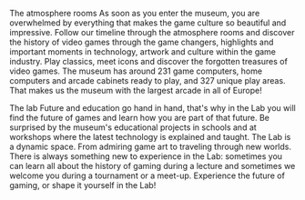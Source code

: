 The atmosphere rooms
As soon as you enter the museum, you are overwhelmed by everything that makes the game culture so beautiful and impressive. Follow our timeline through the atmosphere rooms and discover the history of video games through the game changers, highlights and important moments in technology, artwork and culture within the game industry. Play classics, meet icons and discover the forgotten treasures of video games. The museum has around 231 game computers, home computers and arcade cabinets ready to play, and 327 unique play areas. That makes us the museum with the largest arcade in all of Europe!

The lab
Future and education go hand in hand, that's why in the Lab you will find the future of games and learn how you are part of that future. Be surprised by the museum's educational projects in schools and at workshops where the latest technology is explained and taught. The Lab is a dynamic space. From admiring game art to traveling through new worlds. There is always something new to experience in the Lab: sometimes you can learn all about the history of gaming during a lecture and sometimes we welcome you during a tournament or a meet-up. Experience the future of gaming, or shape it yourself in the Lab!